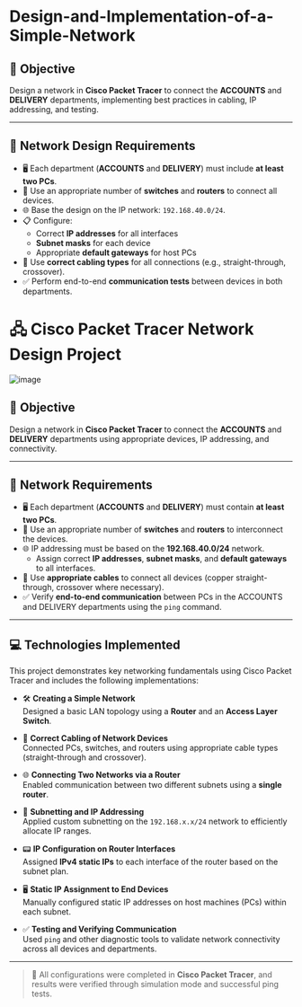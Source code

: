 # Design-and-Implementation-of-a-Simple-Network


## 📘 Objective

Design a network in **Cisco Packet Tracer** to connect the **ACCOUNTS** and **DELIVERY** departments, implementing best practices in cabling, IP addressing, and testing.

---

## 🧩 Network Design Requirements

- 🖥️ Each department (**ACCOUNTS** and **DELIVERY**) must include **at least two PCs**.
- 🧷 Use an appropriate number of **switches** and **routers** to connect all devices.
- 🌐 Base the design on the IP network: `192.168.40.0/24`.
- 📋 Configure:
  - Correct **IP addresses** for all interfaces
  - **Subnet masks** for each device
  - Appropriate **default gateways** for host PCs
- 🔌 Use **correct cabling types** for all connections (e.g., straight-through, crossover).
- ✅ Perform end-to-end **communication tests** between devices in both departments.


# 🖧 Cisco Packet Tracer Network Design Project
![image](https://github.com/user-attachments/assets/a36e9fc0-957d-4a74-a075-36fe4b9ff430)


## 📘 Objective

Design a network in **Cisco Packet Tracer** to connect the **ACCOUNTS** and **DELIVERY** departments using appropriate devices, IP addressing, and connectivity.

---

## 🧩 Network Requirements

- 🖥️ Each department (**ACCOUNTS** and **DELIVERY**) must contain **at least two PCs**.
- 📶 Use an appropriate number of **switches** and **routers** to interconnect the devices.
- 🌐 IP addressing must be based on the **192.168.40.0/24** network.
  - Assign correct **IP addresses**, **subnet masks**, and **default gateways** to all interfaces.
- 🔌 Use **appropriate cables** to connect all devices (copper straight-through, crossover where necessary).
- ✅ Verify **end-to-end communication** between PCs in the ACCOUNTS and DELIVERY departments using the `ping` command.

---

## 💻 Technologies Implemented

This project demonstrates key networking fundamentals using Cisco Packet Tracer and includes the following implementations:

- 🛠️ **Creating a Simple Network**  
  Designed a basic LAN topology using a **Router** and an **Access Layer Switch**.

- 🔌 **Correct Cabling of Network Devices**  
  Connected PCs, switches, and routers using appropriate cable types (straight-through and crossover).

- 🌐 **Connecting Two Networks via a Router**  
  Enabled communication between two different subnets using a **single router**.

- 🧮 **Subnetting and IP Addressing**  
  Applied custom subnetting on the `192.168.x.x/24` network to efficiently allocate IP ranges.

- 📟 **IP Configuration on Router Interfaces**  
  Assigned **IPv4 static IPs** to each interface of the router based on the subnet plan.

- 🖥️ **Static IP Assignment to End Devices**  
  Manually configured static IP addresses on host machines (PCs) within each subnet.

- ✅ **Testing and Verifying Communication**  
  Used `ping` and other diagnostic tools to validate network connectivity across all devices and departments.

---

> 📁 All configurations were completed in **Cisco Packet Tracer**, and results were verified through simulation mode and successful ping tests.


